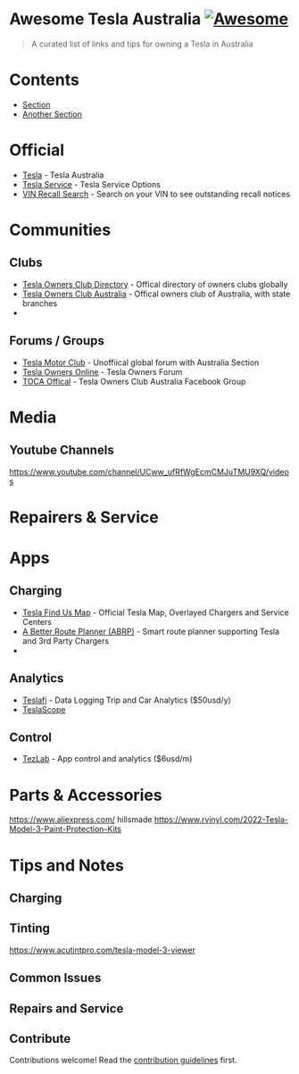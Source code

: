 # Awesome Tesla Australia [![Awesome](https://awesome.re/badge.svg)](https://awesome.re)

> A curated list of links and tips for owning a Tesla in Australia

# Contents

- [Section](#section)
- [Another Section](#another-section)

# Official

- [Tesla](https://www.tesla.com/en_au/) - Tesla Australia
- [Tesla Service](https://service.tesla.com/) - Tesla Service Options 
- [VIN Recall Search](https://service.tesla.com/vin-recall-search) - Search on your VIN to see outstanding recall notices

# Communities

## Clubs

- [Tesla Owners Club Directory](https://engage.tesla.com/pages/clubs) - Offical directory of owners clubs globally
- [Tesla Owners Club Australia](https://www.teslaowners.org.au/) - Offical owners club of Australia, with state branches
- 
## Forums / Groups

- [Tesla Motor Club](https://teslamotorsclub.com/tmc/forums/australia.129/) - Unoffiical global forum with Australia Section
- [Tesla Owners Online](https://teslaownersonline.com/) - Tesla Owners Forum
- [TOCA Offical](https://www.facebook.com/groups/teslaownersau/) - Tesla Owners Club Australia Facebook Group

# Media

## Youtube Channels

https://www.youtube.com/channel/UCww_ufRfWgEcmCMJuTMU9XQ/videos

# Repairers & Service

# Apps

## Charging

- [Tesla Find Us Map](https://www.tesla.com/findus) - Official Tesla Map, Overlayed Chargers and Service Centers
- [A Better Route Planner (ABRP)](https://abetterrouteplanner.com/) - Smart route planner supporting Tesla and 3rd Party Chargers
- 
## Analytics

- [Teslafi](https://about.teslafi.com/) - Data Logging Trip and Car Analytics ($50usd/y)
- [TeslaScope](https://teslascope.com/)

## Control

- [TezLab](https://tezlabapp.com/) - App control and analytics ($6usd/m)


# Parts & Accessories

https://www.aliexpress.com/
hillsmade
https://www.rvinyl.com/2022-Tesla-Model-3-Paint-Protection-Kits

# Tips and Notes

## Charging
## Tinting
https://www.acutintpro.com/tesla-model-3-viewer

## Common Issues

## Repairs and Service


## Contribute

Contributions welcome! Read the [contribution guidelines](contributing.md) first.
